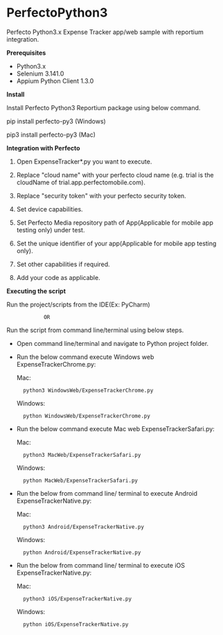 # PerfectoPython3
Perfecto Python3.x Expense Tracker app/web sample with reportium integration.

**Prerequisites**
- Python3.x
- Selenium 3.141.0
- Appium Python Client 1.3.0


**Install** 

Install Perfecto Python3 Reportium package using below command.

pip install perfecto-py3 (Windows)

pip3 install perfecto-py3 (Mac)


**Integration with Perfecto**
1. Open ExpenseTracker*.py you want to execute.


2. Replace "cloud name" with your perfecto cloud name (e.g. trial is the cloudName of trial.app.perfectomobile.com).


3. Replace "security token" with your perfecto security token.


4. Set device capabilities.


5. Set Perfecto Media repository path of App(Applicable for mobile app testing only) under test.


6. Set the unique identifier of your app(Applicable for mobile app testing only).


7. Set other capabilities if required.


8. Add your code as applicable.


**Executing the script**

Run the project/scripts from the IDE(Ex: PyCharm)

                OR
Run the script from command line/terminal using below steps.

- Open command line/terminal and navigate to Python project folder.

- Run the below command execute Windows web ExpenseTrackerChrome.py:

    Mac:

        python3 WindowsWeb/ExpenseTrackerChrome.py

    Windows:

        python WindowsWeb/ExpenseTrackerChrome.py

- Run the below command execute Mac web ExpenseTrackerSafari.py:

    Mac:

        python3 MacWeb/ExpenseTrackerSafari.py

    Windows:

        python MacWeb/ExpenseTrackerSafari.py

- Run the below from command line/ terminal to execute Android ExpenseTrackerNative.py:

    Mac:

        python3 Android/ExpenseTrackerNative.py

    Windows:

        python Android/ExpenseTrackerNative.py

- Run the below from command line/ terminal to execute iOS ExpenseTrackerNative.py:

    Mac:

        python3 iOS/ExpenseTrackerNative.py

    Windows:

        python iOS/ExpenseTrackerNative.py
